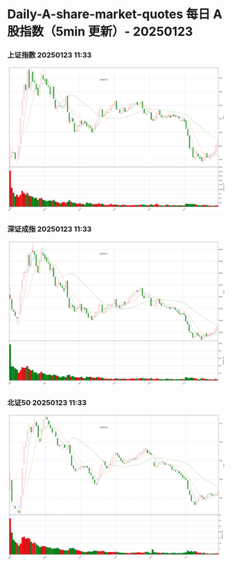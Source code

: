 
# Daily-A-share-market-quotes 每日 A 股指数（5min 更新）- 20250123

### 上证指数 20250123 11:33
![](./fig/2025/1/20250123-sh000001.png)

### 深证成指 20250123 11:33
![](./fig/2025/1/20250123-sz399001.png)

### 北证50 20250123 11:33
![](./fig/2025/1/20250123-bj899050.png)
